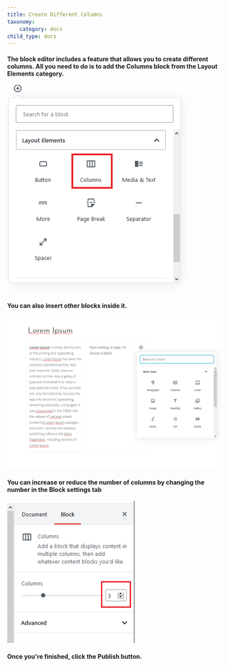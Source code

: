 ```yaml
---
title: Create Different Columns
taxonomy:
    category: docs
child_type: docs
---
```


#### The block editor includes a feature that allows you to create different columns. All you need to do is to add the **Columns** block from the **Layout Elements** category.

![](columns.png)

#### You can also insert other blocks inside it.

![](blocks-on-columns.PNG)

#### You can increase or reduce the number of columns by changing the number in the **Block** settings tab

![](add-more-columns.png)

#### Once you're finished, click the **Publish** button.
